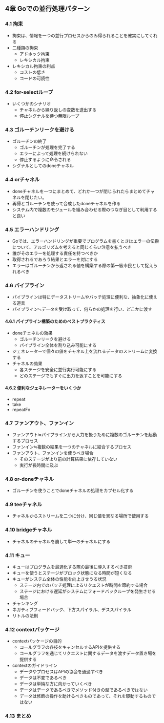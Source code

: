 ## 4章 Goでの並行処理パターン

### 4.1 拘束

- 拘束は、情報を一つの並行プロセスからのみ得られることを確実にしてくれる
- 二種類の拘束
  - アドホック拘束
  - レキシカル拘束
- レキシカル拘束の利点
  - コストの低さ
  - コードの可読性

### 4.2 for-selectループ
- いくつかのシナリオ
  - チャネルから繰り返しの変数を送出する
  - 停止シグナルを待つ無限ループ

### 4.3 ゴルーチンリークを避ける
- ゴルーチンの終了
  - ゴルーチンが処理を完了する
  - エラーによって処理を続けられない
  - 停止するように命令される
- シグナルとしてのdoneチャネル

### 4.4 orチャネル
- doneチャネルを一つにまとめて、どれか一つが閉じられたらまとめてチャネルを閉じたい。
- 再帰とゴルーチンを使って合成したdoneチャネルを作る
- システム内で複数のモジュールを組み合わせる際のつなぎ目として利用すると良い

### 4.5 エラーハンドリング
- Goでは、エラーハンドリングが重要でプログラムを書くときはエラーの伝搬について、アルゴリズムを考えると同じくらい注意を払うべき
- 誰がそのエラーを処理する責任を持つべきか
- 取得されるであろう結果とエラーを対にする
- エラーはゴルーチンから返される値を構築する際の第一級市民として捉えられるべき

### 4.6 パイプライン
- パイプラインは特にデータストリームやバッチ処理に便利な、抽象化に使える道具
- パイプライン≒データを受け取って、何らかの処理を行い、どこかに渡す

#### 4.6.1 パイプライン構築のためのベストプラクティス
- doneチェネルの効果
  - ゴルーチンリークを避ける
  - パイプライン全体を割り込み可能にする
- ジェネレーターで個々の値をチャネル上を流れるデータのストリームに変換する
- チャネルの効果
  - 各ステージを安全に並行実行可能にする
  - どのステージでもすぐに出力を返すことを可能にする

#### 4.6.2 便利なジェネレーターをいくつか
- repeat
- take
- repeatFn

### 4.7 ファンアウト、ファンイン
- ファンアウト≒パイプラインから入力を扱うために複数のゴルーチンを起動するプロセス
- ファンイン≒複数の結果を一つのチャネルに結合するプロセス
- ファンアウト、ファンインを使うべき場合
  - そのステージがより前の計算結果に依存していない
  - 実行が長時間に及ぶ

### 4.8 or-doneチャネル
- ゴルーチンを使うことでdoneチャネルの処理をカプセル化する

### 4.9 teeチャネル
- チャネルからストリームを二つに分け、同じ値を異なる場所で使用する

### 4.10 bridgeチャネル
- チャネルのチャネルを崩して単一のチャネルにする

### 4.11 キュー
- キューはプログラムを最適化する際の最後に導入するべき技術
- キューを使うとステージがブロック状態になる時間が短くなる
- キューがシステム全体の性能を向上させうる状況
  - ステージ内でのバッチ処理によるリクエストが時間を節約する場合
  - ステージにおける遅延がシステムにフォードバックループを発生させる場合
- チャンキング
- ネガティブフィードバック、下方スパイラル、デススパイラル
- リトルの法則

### 4.12 contextパッケージ
- contextパッケージの目的
  - コールグラフの各枝をキャンセルするAPIを提供する
  - コールグラフを通じてリクエストに関するデータを渡すデータ置き場を提供する
- contextのガイドライン
  - データやプロセスはAPIの協会を通過すべき
  - データは不変であるべき
  - データは単純な方に向かっていくべき
  - データはデータであるべきでメソッド付きの型であるべきではない
  - データは修飾の操作を助けるべきものであって、それを駆動するものではない

### 4.13 まとめ
